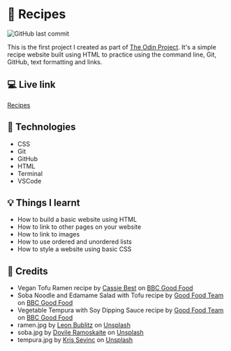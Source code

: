 # :ramen: Recipes

![GitHub last commit](https://img.shields.io/github/last-commit/xanderbylo/recipes) 

This is the first project I created as part of [The Odin Project](https://www.theodinproject.com/). It's a simple recipe website built using HTML to practice using the command line, Git, GitHub, text formatting and links.

## :computer: Live link

[Recipes](https://xanderbylo.github.io/recipes/)

## :floppy_disk: Technologies

* CSS
* Git
* GitHub
* HTML
* Terminal
* VSCode

## :bulb: Things I learnt

* How to build a basic website using HTML
* How to link to other pages on your website
* How to link to images
* How to use ordered and unordered lists
* How to style a website using basic CSS

## :page_facing_up: Credits

* Vegan Tofu Ramen recipe by [Cassie Best](https://www.bbcgoodfood.com/author/cassiebest) on [BBC Good Food](https://www.bbcgoodfood.com/recipes/vegan-ramen)
* Soba Noodle and Edamame Salad with Tofu recipe by [Good Food Team](https://www.bbcgoodfood.com/author/goodfood) on [BBC Good Food](https://www.bbcgoodfood.com/recipes/soba-noodle-edamame-salad-grilled-tofu)
* Vegetable Tempura with Soy Dipping Sauce recipe by [Good Food Team](https://www.bbcgoodfood.com/author/goodfood) on [BBC Good Food](https://www.bbcgoodfood.com/recipes/vegetable-tempura-soy-dipping-sauce)
* ramen.jpg by [Leon Bublitz](https://unsplash.com/@leon_bublitz) on [Unsplash](https://unsplash.com)
* soba.jpg by [Dovile Ramoskaite](https://unsplash.com/@dovilerm) on [Unsplash](https://unsplash.com)
* tempura.jpg by [Kris Sevinc](https://unsplash.com/@krissevinc) on [Unsplash](https://unsplash.com)